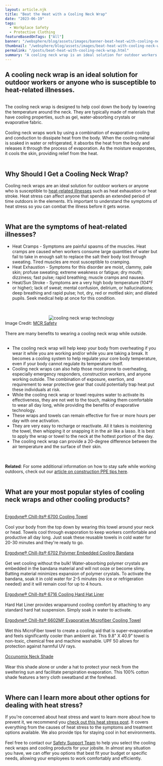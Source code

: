 ```yaml
---
layout: article.njk
title: "Beat the Heat with a Cooling Neck Wrap"
date: "2023-06-19"
tags:
  - Workplace Safety
  - Protective Clothing
featureBasedOnTags: ["All"]
banner: "/websphere/blog/assets/images/banner-beat-heat-with-cooling-neck-wrap.webp"
thumbnail: "/websphere/blog/assets/images/beat-heat-with-cooling-neck-wrap.webp"
permalink: "/posts/beat-heat-with-cooling-neck-wrap.html"
summary: "A cooling neck wrap is an ideal solution for outdoor workers or anyone who is susceptible to heat-related illnesses."
---
```


<h2 class="intro">A cooling neck wrap is an ideal solution for outdoor workers or anyone who is susceptible to heat-related illnesses.</h2>
<br>
The cooling neck wrap is designed to help cool down the body by lowering the temperature around the neck. They are typically made of materials that have cooling properties, such as gel, water-absorbing crystals or evaporative fabric.
<br><br>
Cooling neck wraps work by using a combination of evaporative cooling and conduction to dissipate heat from the body. When the cooling material is soaked in water or refrigerated, it absorbs the heat from the body and releases it through the process of evaporation. As the moisture evaporates, it cools the skin, providing relief from the heat.
<br><br>
<h2>Why Should I Get a Cooling Neck Wrap?</h2>
Cooling neck wraps are an ideal solution for outdoor workers or anyone who is susceptible to <a href="https://conney.com/websphere/blog/posts/beat-heat-stress-with-ergodyne-chill-its.html?utm_medium=cooling-neck-wrap&utm_source=Blog&utm_campaign=Conney">heat-related illnesses</a> such as heat exhaustion or heat stroke. Heat stress can affect anyone that spends an extended period of time outdoors in the elements. It&rsquo;s important to understand the symptoms of heat stress so you can combat the illness before it gets worse.
<br><br>
<h2>What are the symptoms of heat-related illnesses?</h2>
<ul>
<li>Heat Cramps - Symptoms are painful spasms of the muscles. Heat cramps are caused when workers consume large quantities of water but fail to take in enough salt to replace the salt their body lost through sweating. Tired muscles are most susceptible to cramping.</li>
<li>Heat Exhaustion - Symptoms for this disorder are moist, clammy, pale skin; profuse sweating; extreme weakness or fatigue; dry mouth; dizziness; fast pulse; rapid breathing; muscle cramps and nausea.</li>
<li>Heat/Sun Stroke - Symptoms are a very high body temperature (104&deg;F or higher); lack of sweat; mental confusion, delirium, or hallucinations; deep breathing and rapid pulse; hot, dry, red or mottled skin; and dilated pupils. Seek medical help at once for this condition.</li>
</ul>
<br><br>
<center><img src="/websphere/blog/assets/images/cooling-towel-technology.webp" alt="cooling neck wrap technology"></center>
Image Credit: <a href="https://www.mcrsafety.com/blog/cooling-towel">MCR Safety</a>
<br><br>
There are many benefits to wearing a cooling neck wrap while outside.
<br><br>
<ul>
    <li>The cooling neck wrap will help keep your body from overheating if you wear it while you are working and/or while you are taking a break. It becomes a cooling system to help regulate your core body temperature, even if your body cannot regulate its temperature itself.</li>
    <li>Cooling neck wraps can also help those most prone to overheating, especially emergency responders, construction workers, and anyone working outside. The combination of exposure, exertion, and requirement to wear protective gear that could potentially trap heat put these individuals at risk.</li>
    <li>While the cooling neck wrap or towel requires water to activate its effectiveness, they are not wet to the touch, making them comfortable to wear all day long, while providing the benefits of evaporative technology.</li>
    <li>These wraps and towels can remain effective for five or more hours per day with one activation.</li>
    <li>They are very easy to recharge or reactivate. All it takes is moistening the towel, then whipping it or snapping it in the air like a lasso. It is best to apply the wrap or towel to the neck at the hottest portion of the day.</li>
    <li>The cooling neck wrap can provide a 20-degree difference between the air temperature and the surface of their skin.</li>
</ul>
<br><br>
<strong>Related</strong>: For some additional information on how to stay safe while working outdoors, check out our <a href="https://conney.com/websphere/blog/posts/working-mans-guide-to-construction-ppe.html?utm_medium=cooling-neck-wrap&utm_source=Blog&utm_campaign=Conney">article on construction PPE tips here</a>.
<br><br>
<h2>What are your most popular styles of cooling neck wraps and other cooling products?</h2>
<br>
<a href="https://www.conney.com/product/ergodyne-chillits-6700-cooling-towel-blue?PMWTNO=000000000327116&utm_medium=cooling-neck-wrap&utm_source=Blog&utm_campaign=Ergodyne">Ergodyne&reg; Chill-Its&reg; 6700 Cooling Towel</a>
<br><br>
Cool your body from the top down by wearing this towel around your neck or head. Towels cool through evaporation to keep workers comfortable and productive all day long. Just soak these reusable towels in cold water for 20-30 minutes and they're ready to go.
<br><br>
<a href="https://www.conney.com/style/ergodyne-chill-its-6702-polymer-embedded-cooling-bandana?PMWTNO=000000000327116&utm_medium=cooling-neck-wrap&utm_source=Blog&utm_campaign=Ergodyne">Ergodyne&reg; Chill-Its&reg; 6702 Polymer Embedded Cooling Bandana</a>
<br><br>
Get wet cooling without the bulk! Water-absorbing polymer crystals are embedded in the bandana material and will not ooze or become slimy. Batting material minimizes expansion of polymer crystals. To activate the bandana, soak it in cold water for 2-5 minutes (no ice or refrigeration needed) and it will remain cool for up to 4 hours.
<br><br>
<a href="https://www.conney.com/product/ergodyne-chill-its-6716-cooling-hard-hat-liner?PMWTNO=000000000327116&utm_medium=cooling-neck-wrap&utm_source=Blog&utm_campaign=Ergodyne">Ergodyne&reg; Chill-Its&reg; 6716 Cooling Hard Hat Liner</a>
<br><br>
Hard Hat Liner provides wraparound cooling comfort by attaching to any standard hard hat suspension. Simply soak in water to activate.
<br><br>
<a href="https://www.conney.com/style/new-ergodyne-chill-its-6602mf-evaporative-microfiber-cooling-towel?PMWTNO=000000000327116&utm_medium=cooling-neck-wrap&utm_source=Blog&utm_campaign=Ergodyne">Ergodyne&reg; Chill-Its&reg; 6602MF Evaporative Microfiber Cooling Towel</a>
<br><br>
Wet this MicroFiber towel to create a cooling aid that is super-evaporative and feels significantly cooler than ambient air. This 9.8" X 40.9" towel is non-toxic, chemical free and machine washable. UPF 50 allows for protection against harmful UV rays.
<br><br>
<a href="https://www.conney.com/product/occunomix-neck-shade-yellow?PMWTNO=000000000327116&utm_medium=cooling-neck-wrap&utm_source=Blog&utm_campaign=OccuNomix">Occunomix Neck Shade</a>
<br><br>
Wear this shade alone or under a hat to protect your neck from the sweltering sun and facilitate perspiration evaporation. This 100% cotton shade features a terry cloth sweatband at the forehead.
<br><br>
<h2>Where can I learn more about other options for dealing with heat stress?</h2>
If you're concerned about heat stress and want to learn more about how to prevent it, we recommend you <a href="https://conney.com/websphere/blog/posts/beat-heat-stress-with-ergodyne-chill-its.html?utm_medium=cooling-neck-wrap&utm_source=Blog&utm_campaign=Conney">check out this heat stress post</a>. It covers everything from the causes of heat stress to the symptoms and treatment options available. We also provide tips for staying cool in hot environments.
<br><br>
Feel free to contact our <a href="https://www.conney.com/pages/safetyservices?utm_medium=cooling-neck-wrap&utm_source=Blog&utm_campaign=Conney">Safety Support Team</a> to help you select the cooling neck wraps and cooling products for your jobsite. In almost any situation you have, we can offer you options that best fit your budget or specific needs, allowing your employees to work comfortably and efficiently.